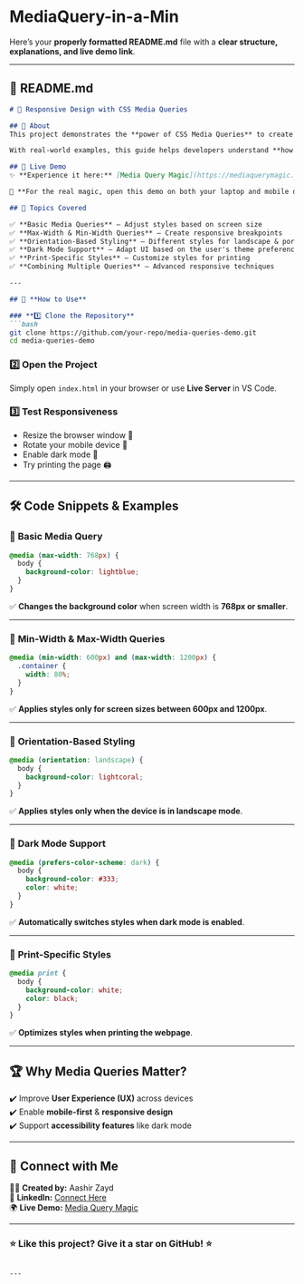 # MediaQuery-in-a-Min

Here’s your **properly formatted README.md** file with a **clear structure, explanations, and live demo link**.  

---

## 📄 **README.md**  

```md
# 🎨 Responsive Design with CSS Media Queries  

## 📖 About  
This project demonstrates the **power of CSS Media Queries** to create fully **responsive web designs** that adapt to different screen sizes, orientations, and user preferences (like dark mode).  

With real-world examples, this guide helps developers understand **how to use media queries effectively** in modern web development.  

## 🚀 Live Demo  
✨ **Experience it here:** [Media Query Magic](https://mediaquerymagic.netlify.app/)  

📌 **For the real magic, open this demo on both your laptop and mobile device to see how the layout adapts dynamically!** ✨📱💻  

## 📌 Topics Covered  

✅ **Basic Media Queries** – Adjust styles based on screen size  
✅ **Max-Width & Min-Width Queries** – Create responsive breakpoints  
✅ **Orientation-Based Styling** – Different styles for landscape & portrait mode  
✅ **Dark Mode Support** – Adapt UI based on the user's theme preference  
✅ **Print-Specific Styles** – Customize styles for printing  
✅ **Combining Multiple Queries** – Advanced responsive techniques  

---

## 🔧 **How to Use**  

### **1️⃣ Clone the Repository**  
```bash
git clone https://github.com/your-repo/media-queries-demo.git
cd media-queries-demo
```

### **2️⃣ Open the Project**  
Simply open `index.html` in your browser or use **Live Server** in VS Code.  

### **3️⃣ Test Responsiveness**  
- Resize the browser window 📏  
- Rotate your mobile device 🔄  
- Enable dark mode 🌙  
- Try printing the page 🖨️  

---

## 🛠 **Code Snippets & Examples**  

### 📌 **Basic Media Query**  
```css
@media (max-width: 768px) {
  body {
    background-color: lightblue;
  }
}
```
✅ **Changes the background color** when screen width is **768px or smaller**.  

---

### 📌 **Min-Width & Max-Width Queries**  
```css
@media (min-width: 600px) and (max-width: 1200px) {
  .container {
    width: 80%;
  }
}
```
✅ **Applies styles only for screen sizes between 600px and 1200px**.  

---

### 📌 **Orientation-Based Styling**  
```css
@media (orientation: landscape) {
  body {
    background-color: lightcoral;
  }
}
```
✅ **Applies styles only when the device is in landscape mode**.  

---

### 📌 **Dark Mode Support**  
```css
@media (prefers-color-scheme: dark) {
  body {
    background-color: #333;
    color: white;
  }
}
```
✅ **Automatically switches styles when dark mode is enabled**.  

---

### 📌 **Print-Specific Styles**  
```css
@media print {
  body {
    background-color: white;
    color: black;
  }
}
```
✅ **Optimizes styles when printing the webpage**.  

---

## 🏆 **Why Media Queries Matter?**  
✔️ Improve **User Experience (UX)** across devices  
✔️ Enable **mobile-first** & **responsive design**  
✔️ Support **accessibility features** like dark mode  

---

## 🔗 **Connect with Me**  
👨‍💻 **Created by:** Aashir Zayd  
💼 **LinkedIn:** [Connect Here](https://www.linkedin.com/in/aashir-zayd-b28136275/)  
🌍 **Live Demo:** [Media Query Magic](https://mediaquerymagic.netlify.app/)  

---

### ⭐ **Like this project? Give it a star on GitHub!** ⭐  
```

---
